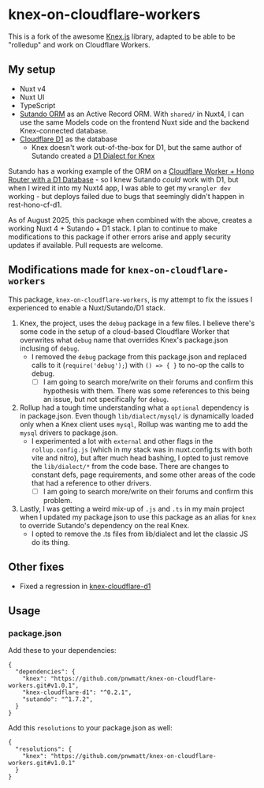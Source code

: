 # knex-on-cloudflare-workers

This is a fork of the awesome [Knex.js](https://knexjs.org/) library, adapted to be able to be "rolledup" and work on Cloudflare Workers.

## My setup

- Nuxt v4
- Nuxt UI
- TypeScript
- [Sutando ORM](https://sutando.org) as an Active Record ORM.  With `shared/` in Nuxt4, I can use the same Models code on the frontend Nuxt side and the backend Knex-connected database.
- [Cloudflare D1](https://developers.cloudflare.com/d1/) as the database
  - Knex doesn't work out-of-the-box for D1, but the same author of Sutando created a [D1 Dialect for Knex](https://github.com/kiddyuchina/knex-cloudflare-d1)

Sutando has a working example of the ORM on a [Cloudflare Worker + Hono Router with a D1 Database](https://github.com/sutandojs/sutando-examples/blob/main/typescript/rest-hono-cf-d1/src/index.ts) - so I knew Sutando *could* work with D1, but when I wired it into my Nuxt4 app, I was able to get my `wrangler dev` working - but deploys failed due to bugs that seemingly didn't happen in rest-hono-cf-d1. 

As of August 2025, this package when combined with the above, creates a working Nuxt 4 + Sutando + D1 stack.  I plan to continue to make modifications to this package if other errors arise and apply security updates if available.  Pull requests are welcome.

## Modifications made for `knex-on-cloudflare-workers`
This package, `knex-on-cloudflare-workers`, is my attempt to fix the issues I experienced to enable a Nuxt/Sutando/D1 stack.

1) Knex, the project, uses the `debug` package in a few files.  I believe there's some code in the setup of a cloud-based Cloudflare Worker that overwrites what `debug` name that overrides Knex's package.json inclusing of `debug`.
    - I removed the `debug` package from this package.json and replaced calls to it (`require('debug');`) with `() => { }` to no-op the calls to debug.
      - [ ] I am going to search more/write on their forums and confirm this hypothesis with them.  There was some references to this being an issue, but not specifically for `debug`.
2) Rollup had a tough time understanding what a `optional` dependency is in package.json.  Even though `lib/dialect/mysql/` is dynamically loaded only when a Knex client uses `mysql`, Rollup was wanting me to add the `mysql` drivers to package.json.
    - I experimented a lot with `external` and other flags in the `rollup.config.js` (which in my stack was in nuxt.config.ts with both vite and nitro), but after much head bashing, I opted to just remove the `lib/dialect/*` from the code base.  There are changes to constant defs, page requirements, and some other areas of the code that had a reference to other drivers.
      - [ ] I am going to search more/write on their forums and confirm this problem.
3) Lastly, I was getting a weird mix-up of `.js` and `.ts` in my main project when I updated my package.json to use this package as an alias for `knex` to override Sutando's dependency on the real Knex.
    - I opted to remove the .ts files from lib/dialect and let the classic JS do its thing.

## Other fixes

- Fixed a regression in [knex-cloudflare-d1](https://github.com/kiddyuchina/knex-cloudflare-d1/pull/5)

## Usage

### package.json

Add these to your dependencies:
```
{
  "dependencies": {
    "knex": "https://github.com/pnwmatt/knex-on-cloudflare-workers.git#v1.0.1",
    "knex-cloudflare-d1": "^0.2.1",
    "sutando": "^1.7.2",
  }
}
```

Add this `resolutions` to your package.json as well:
```
{
  "resolutions": {
    "knex": "https://github.com/pnwmatt/knex-on-cloudflare-workers.git#v1.0.1"
  }
}
```

